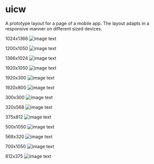 # uicw
A prototype layout for a page of a mobile app. The layout adapts in a responsive manner on different sized devices.

1024x1366
![image text](https://github.com/Klaryce/uicw/blob/1015738e961a93d591ab00daf83ace8cd122687e/report/images/rendered1024x1366.png)

1200x1050
![image text](https://github.com/Klaryce/uicw/blob/1015738e961a93d591ab00daf83ace8cd122687e/report/images/rendered1200x1050.png)

1366x1024
![image text](https://github.com/Klaryce/uicw/blob/1015738e961a93d591ab00daf83ace8cd122687e/report/images/rendered1366x1024.png)

1920x1050
![image text](https://github.com/Klaryce/uicw/blob/1015738e961a93d591ab00daf83ace8cd122687e/report/images/rendered1920x1050.png)

1920x300
![image text](https://github.com/Klaryce/uicw/blob/1015738e961a93d591ab00daf83ace8cd122687e/report/images/rendered1920x300.png)

1920x800
![image text](https://github.com/Klaryce/uicw/blob/1015738e961a93d591ab00daf83ace8cd122687e/report/images/rendered1920x800.png)

300x300
![image text](https://github.com/Klaryce/uicw/blob/1015738e961a93d591ab00daf83ace8cd122687e/report/images/rendered300x300.png)

320x568
![image text](https://github.com/Klaryce/uicw/blob/1015738e961a93d591ab00daf83ace8cd122687e/report/images/rendered320x568.png)

375x812
![image text](https://github.com/Klaryce/uicw/blob/1015738e961a93d591ab00daf83ace8cd122687e/report/images/rendered375x812.png)

500x1050
![image text](https://github.com/Klaryce/uicw/blob/1015738e961a93d591ab00daf83ace8cd122687e/report/images/rendered500x1050.png)

568x320
![image text](https://github.com/Klaryce/uicw/blob/1015738e961a93d591ab00daf83ace8cd122687e/report/images/rendered568x320.png)

700x1050
![image text](https://github.com/Klaryce/uicw/blob/1015738e961a93d591ab00daf83ace8cd122687e/report/images/rendered700x1050.png)

812x375
![image text](https://github.com/Klaryce/uicw/blob/1015738e961a93d591ab00daf83ace8cd122687e/report/images/rendered812x375.png)

